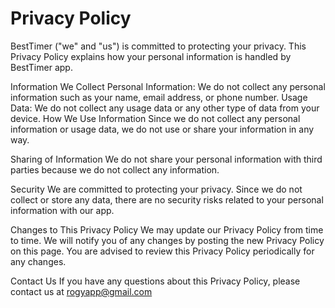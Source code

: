 # Privacy Policy
BestTimer ("we" and "us") is committed to protecting your privacy. This Privacy Policy explains how your personal information is handled by BestTimer app.

Information We Collect
Personal Information: We do not collect any personal information such as your name, email address, or phone number.
Usage Data: We do not collect any usage data or any other type of data from your device.
How We Use Information
Since we do not collect any personal information or usage data, we do not use or share your information in any way.

Sharing of Information
We do not share your personal information with third parties because we do not collect any information.

Security
We are committed to protecting your privacy. Since we do not collect or store any data, there are no security risks related to your personal information with our app.

Changes to This Privacy Policy
We may update our Privacy Policy from time to time. We will notify you of any changes by posting the new Privacy Policy on this page. You are advised to review this Privacy Policy periodically for any changes.

Contact Us
If you have any questions about this Privacy Policy, please contact us at rogyapp@gmail.com
